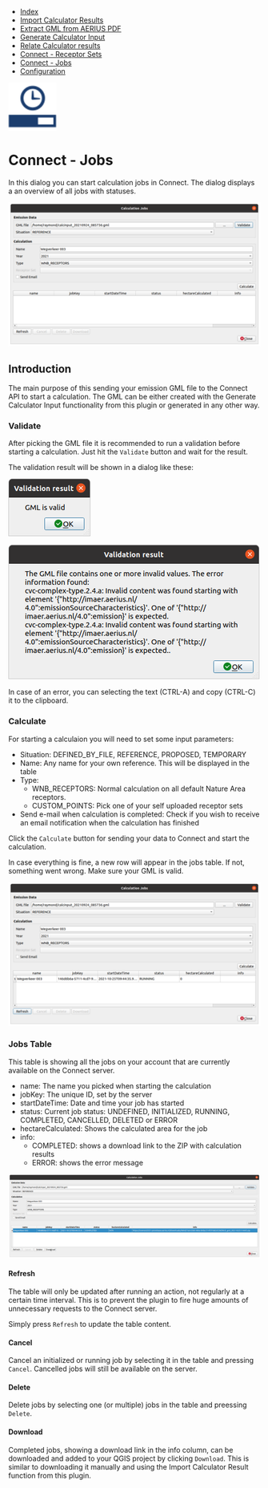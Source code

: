 * [Index](index.md)
* [Import Calculator Results](01_import_calc_results.md)
* [Extract GML from AERIUS PDF](03_extract_gml_from_pdf.md)
* [Generate Calculator Input](04_generate_calc_input.md)
* [Relate Calculator results](05_relate_calc_results.md)
* [Connect - Receptor Sets](07_connect_receptor_sets.md)
* [Connect - Jobs](08_connect_jobs.md)
* [Configuration](09_configuration.md)

<img src="img/icons/icon_connect_jobs.svg" alt="button" width="96"/>

# Connect - Jobs

In this dialog you can start calculation jobs in Connect. The dialog displays a
an overview of all jobs with statuses.

![dialog](img/connect_jobs_dlg_1.png)

## Introduction

The main purpose of this sending your emission GML file to the Connect API to
start a calculation. The GML can be either created with the Generate Calculator
Input functionality from this plugin or generated in any other way.

### Validate

After picking the GML file it is recommended to run a validation before starting
a calculation. Just hit the `Validate` button and wait for the result.

The validation result will be shown in a dialog like these:

![dialog](img/connect_jobs_validation_1.png)

![dialog](img/connect_jobs_validation_2.png)

In case of an error, you can selecting the text (CTRL-A) and copy (CTRL-C) it
to the clipboard.

### Calculate

For starting a calculaion you will need to set some input parameters:

* Situation: DEFINED_BY_FILE, REFERENCE, PROPOSED, TEMPORARY
* Name: Any name for your own reference. This will be displayed in the table
* Type:
  * WNB_RECEPTORS: Normal calculation on all default Nature Area receptors.
  * CUSTOM_POINTS: Pick one of your self uploaded receptor sets
* Send e-mail when calculation is completed: Check if you wish to receive an email notification when the calculation has finished

Click the `Calculate` button for sending your data to Connect and start the calculation.

In case everything is fine, a new row will appear in the jobs table. If not, something
went wrong. Make sure your GML is valid.

![dialog](img/connect_jobs_dlg_2.png)

### Jobs Table

This table is showing all the jobs on your account that are currently available
on the Connect server.
* name: The name you picked when starting the calculation
* jobKey: The unique ID, set by the server
* startDateTime: Date and time your job has started
* status: Current job status: UNDEFINED, INITIALIZED, RUNNING, COMPLETED, CANCELLED, DELETED or ERROR
* hectareCalculated: Shows the calculated area for the job
* info:
  * COMPLETED: shows a download link to the ZIP with calculation results
  * ERROR: shows the error message

![dialog](img/connect_jobs_dlg_3.png)

#### Refresh

The table will only be updated after running an action, not regularly at a certain
time interval. This is to prevent the plugin to fire huge amounts of unnecessary
requests to the Connect server.

Simply press `Refresh` to update the table content.

#### Cancel

Cancel an initialized or running job by selecting it in the table and
pressing `Cancel`. Cancelled jobs will still be available on the server.

#### Delete

Delete jobs by selecting one (or multiple) jobs in the table and preessing `Delete`.

#### Download

Completed jobs, showing a download link in the info column, can be downloaded and
added to your QGIS project by clicking `Download`. This is similar to downloading
it manually and using the Import Calculator Result function from this plugin.
